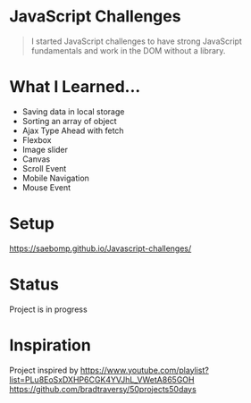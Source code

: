 # JavaScript Challenges
> I started JavaScript challenges to have strong JavaScript fundamentals and work in the DOM without a library. 

# What I Learned...
* Saving data in local storage
* Sorting an array of object
* Ajax Type Ahead with fetch
* Flexbox
* Image slider
* Canvas
* Scroll Event
* Mobile Navigation
* Mouse Event

# Setup
https://saebomp.github.io/Javascript-challenges/

# Status
Project is in progress

# Inspiration
Project inspired by https://www.youtube.com/playlist?list=PLu8EoSxDXHP6CGK4YVJhL_VWetA865GOH
https://github.com/bradtraversy/50projects50days
